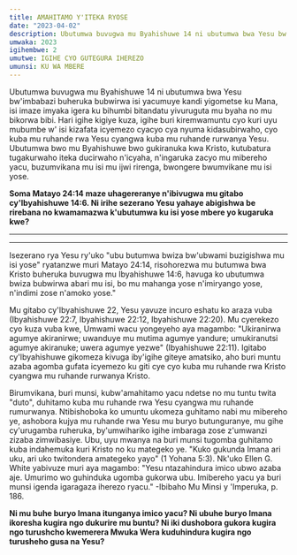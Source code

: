 ```yaml
---
title: AMAHITAMO Y'ITEKA RYOSE
date: "2023-04-02"
description: Ubutumwa buvugwa mu Byahishuwe 14 ni ubutumwa bwa Yesu bw'imbabazi buheruka bubwirwa isi yacumuye kandi yigometse ku Mana, isi imaze imyaka igera ku bihumbi bitandatu yivuruguta mu byaha no mu bikorwa bibi. 
umwaka: 2023
igihembwe: 2
umutwe: IGIHE CYO GUTEGURA IHEREZO
umunsi: KU WA MBERE
---
```


Ubutumwa buvugwa mu Byahishuwe 14 ni ubutumwa bwa Yesu bw'imbabazi buheruka bubwirwa isi yacumuye kandi yigometse ku Mana, isi imaze imyaka igera ku bihumbi bitandatu yivuruguta mu byaha no mu bikorwa bibi. Hari igihe kigiye kuza, igihe buri kiremwamuntu cyo kuri uyu mubumbe w' isi kizafata icyemezo cyacyo cya nyuma kidasubirwaho, cyo kuba mu ruhande rwa Yesu cyangwa kuba mu ruhande rurwanya Yesu. Ubutumwa bwo mu Byahishuwe bwo gukiranuka kwa Kristo, kutubatura tugakurwaho iteka ducirwaho n'icyaha, n'ingaruka zacyo mu mibereho yacu, buzumvikana mu isi mu ijwi rirenga, bwongere bwumvikane mu isi yose.


**Soma <span class="verse">Matayo 24:14</span> maze uhagereranye n'ibivugwa mu gitabo cy'<span class="verse">Ibyahishuwe 14:6</span>. Ni irihe sezerano Yesu yahaye abigishwa be rirebana no kwamamazwa k'ubutumwa ku isi yose mbere yo kugaruka kwe?**

---
---

Isezerano rya Yesu ry'uko "ubu butumwa bwiza bw'ubwami buzigishwa mu isi yose" ryatanzwe muri <span class="verse">Matayo 24:14</span>, risohorezwa mu butumwa bwa Kristo buheruka buvugwa mu <span class="verse">Ibyahishuwe 14:6</span>, havuga ko ubutumwa bwiza bubwirwa abari mu isi, bo mu mahanga yose n'imiryango yose, n'indimi zose n'amoko yose."

Mu gitabo cy'Ibyahishuwe 22, Yesu yavuze incuro eshatu ko araza vuba (<span class="verse">Ibyahishuwe 22:7</span>, <span class="verse">Ibyahishuwe 22:12</span>, <span class="verse">Ibyahishuwe 22:20</span>). Mu cyerekezo cyo kuza vuba kwe, Umwami wacu yongeyeho aya magambo: "Ukiranirwa agumye akiranirwe; uwanduye mu mutima agumye yandure; umukiranutsi agumye akiranuke; uwera agumye yezwe" (<span class="verse">Ibyahishuwe 22:11</span>). Igitabo cy'lbyahishuwe gikomeza kivuga iby'igihe giteye amatsiko, aho buri muntu azaba agomba gufata icyemezo ku giti cye cyo kuba mu ruhande rwa Kristo cyangwa mu ruhande rurwanya Kristo.


Birumvikana, buri munsi, kubw'amahitamo yacu ndetse no mu tuntu twita "duto", duhitamo kuba mu ruhande rwa Yesu cyangwa mu ruhande rumurwanya. Ntibishoboka ko umuntu ukomeza guhitamo nabi mu mibereho ye, ashobora kujya mu ruhande rwa Yesu mu buryo butunguranye, mu gihe cy'urugamba ruheruka, by'umwihariko igihe imbaraga zose z'umwanzi zizaba zimwibasiye. Ubu, uyu mwanya na buri munsi tugomba guhitamo kuba indahemuka kuri Kristo no ku mategeko ye. "Kuko gukunda Imana ari uku, ari uko twitondera amategeko yayo" (<span class="verse">1 Yohana 5:3</span>). Nk'uko Ellen G. White yabivuze muri aya magambo: "Yesu ntazahindura imico ubwo azaba aje. Umurimo wo guhinduka ugomba gukorwa ubu. Imibereho yacu ya buri munsi igenda igaragaza iherezo ryacu." -Ibibaho Mu Minsi y 'Imperuka, p. 186.


**Ni mu buhe buryo Imana itunganya imico yacu? Ni ubuhe buryo Imana ikoresha kugira ngo dukurire mu buntu? Ni iki dushobora gukora kugira ngo turushcho kwemerera Mwuka Wera kuduhindura kugira ngo turusheho gusa na Yesu?**